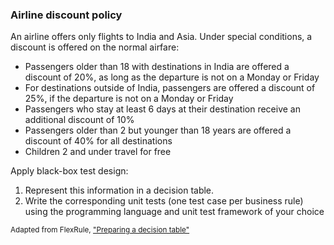 ### Airline discount policy
An airline offers only flights to India and Asia. Under special conditions, a discount is offered on the normal airfare:
- Passengers older than 18 with destinations in India are offered a discount of 20%, as long as the departure is not on a Monday or Friday
- For destinations outside of India, passengers are offered a discount of 25%, if the departure is not on a Monday or Friday
- Passengers who stay at least 6 days at their destination receive an additional discount of 10%
- Passengers older than 2 but younger than 18 years are offered a discount of 40% for all destinations
- Children 2 and under travel for free

Apply black-box test design:
1. Represent this information in a decision table.
2. Write the corresponding unit tests (one test case per business rule) using the programming language and unit test framework of your choice

<sub>Adapted from FlexRule, ["Preparing a decision table"](https://resource.flexrule.com/knowledge-base/preparing-a-decision-table/)</sub>